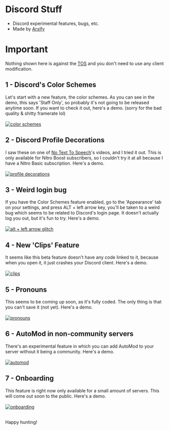 # Discord Stuff
- Discord experimental features, bugs, etc.
- Made by [Arxify](https://discord.com/users/975954277791047752)
# Important
Nothing shown here is against the [TOS](https://discord.com/terms) and you don't need to use any client modification.
## 1 - Discord's Color Schemes
Let's start with a new feature, the color schemes. As you can see in the demo, this says 'Staff Only', so probably it's not going to be released anytime soon. If you want to check it out, here's a demo. (sorry for the bad quality & shitty framerate lol)<br><br>
[![color schemes](https://res.cloudinary.com/marcomontalbano/image/upload/v1670459652/video_to_markdown/images/youtube--5b3MI992F0U-c05b58ac6eb4c4700831b2b3070cd403.jpg)](https://www.youtube.com/watch?v=5b3MI992F0U "color schemes")
## 2 - Discord Profile Decorations
I saw these on one of [No Text To Speech](https://youtube.com/notexttospeech)'s videos, and I tried it out. This is only available for Nitro Boost subscribers, so I couldn't try it at all because I have a Nitro Basic subscription. Here's a demo.<br><br>
[![profile decorations](https://res.cloudinary.com/marcomontalbano/image/upload/v1670459935/video_to_markdown/images/youtube--vI5Tv-xWIdA-c05b58ac6eb4c4700831b2b3070cd403.jpg)](https://www.youtube.com/watch?v=vI5Tv-xWIdA "profile decorations")
## 3 - Weird login bug
If you have the Color Schemes feature enabled, go to the 'Appearance' tab on your settings, and press ALT + left arrow key, you'll be taken to a weird bug which seems to be related to Discord's login page. It doesn't actually log you out, but it's fun to try. Here's a demo.<br><br>
[![alt + left arrow glitch](https://res.cloudinary.com/marcomontalbano/image/upload/v1670460044/video_to_markdown/images/youtube--oauB6Lyrpm4-c05b58ac6eb4c4700831b2b3070cd403.jpg)](https://www.youtube.com/watch?v=oauB6Lyrpm4 "alt + left arrow glitch")
## 4 - New 'Clips' Feature
It seems like this beta feature doesn't have any code linked to it, because when you open it, it just crashes your Discord client. Here's a demo.<br><br>
[![clips](https://res.cloudinary.com/marcomontalbano/image/upload/v1670498120/video_to_markdown/images/youtube--hyLCtZRqbds-c05b58ac6eb4c4700831b2b3070cd403.jpg)](https://youtu.be/hyLCtZRqbds "clips")
## 5 - Pronouns
This seems to be coming up soon, as it's fully coded. The only thing is that you can't save it (not yet). Here's a demo.<br><br>
[![pronouns](https://res.cloudinary.com/marcomontalbano/image/upload/v1670498665/video_to_markdown/images/youtube--2pUW8J3LMfQ-c05b58ac6eb4c4700831b2b3070cd403.jpg)](https://youtu.be/2pUW8J3LMfQ "pronouns")
## 6 - AutoMod in non-community servers
There's an experimental feature in which you can add AutoMod to your server without it being a community. Here's a demo.<br><br>
[![automod](https://res.cloudinary.com/marcomontalbano/image/upload/v1670499605/video_to_markdown/images/youtube--TXqh3hCYi00-c05b58ac6eb4c4700831b2b3070cd403.jpg)](https://youtu.be/TXqh3hCYi00 "automod")
## 7 - Onboarding
This feature is right now only available for a small amount of servers. This will come out soon to the public. Here's a demo.<br><br>
[![onboarding](https://res.cloudinary.com/marcomontalbano/image/upload/v1671042971/video_to_markdown/images/youtube--Dja3B73gUDM-c05b58ac6eb4c4700831b2b3070cd403.jpg)](https://www.youtube.com/watch?v=Dja3B73gUDM "onboarding")<br><br>

Happy hunting! 
